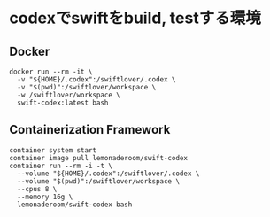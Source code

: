 # codexでswiftをbuild, testする環境

## Docker

```shell
docker run --rm -it \
  -v "${HOME}/.codex":/swiftlover/.codex \
  -v "$(pwd)":/swiftlover/workspace \
  -w /swiftlover/workspace \
  swift-codex:latest bash
```

## Containerization Framework

```shell
container system start
container image pull lemonaderoom/swift-codex
container run --rm -i -t \
  --volume "${HOME}/.codex":/swiftlover/.codex \
  --volume "$(pwd)":/swiftlover/workspace \
  --cpus 8 \
  --memory 16g \
  lemonaderoom/swift-codex bash
```